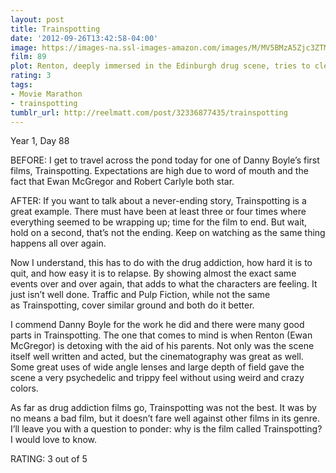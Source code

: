 ```yaml
---
layout: post
title: Trainspotting
date: '2012-09-26T13:42:58-04:00'
image: https://images-na.ssl-images-amazon.com/images/M/MV5BMzA5Zjc3ZTMtMmU5YS00YTMwLWI4MWUtYTU0YTVmNjVmODZhXkEyXkFqcGdeQXVyNjU0OTQ0OTY@._V1_UX182_CR0,0,182,268_AL_.jpg
film: 89
plot: Renton, deeply immersed in the Edinburgh drug scene, tries to clean up and get out, despite the allure of the drugs and influence of friends.
rating: 3
tags:
- Movie Marathon
- trainspotting
tumblr_url: http://reelmatt.com/post/32336877435/trainspotting
---
```


Year 1, Day 88

BEFORE: I get to travel across the pond today for one of Danny Boyle’s first films, Trainspotting. Expectations are high due to word of mouth and the fact that Ewan McGregor and Robert Carlyle both star.

AFTER: If you want to talk about a never-ending story, Trainspotting is a great example. There must have been at least three or four times where everything seemed to be wrapping up; time for the film to end. But wait, hold on a second, that’s not the ending. Keep on watching as the same thing happens all over again.

Now I understand, this has to do with the drug addiction, how hard it is to quit, and how easy it is to relapse. By showing almost the exact same events over and over again, that adds to what the characters are feeling. It just isn’t well done. Traffic and Pulp Fiction, while not the same as Trainspotting, cover similar ground and both do it better.

I commend Danny Boyle for the work he did and there were many good parts in Trainspotting. The one that comes to mind is when Renton (Ewan McGregor) is detoxing with the aid of his parents. Not only was the scene itself well written and acted, but the cinematography was great as well. Some great uses of wide angle lenses and large depth of field gave the scene a very psychedelic and trippy feel without using weird and crazy colors.

As far as drug addiction films go, Trainspotting was not the best. It was by no means a bad film, but it doesn’t fare well against other films in its genre. I’ll leave you with a question to ponder: why is the film called Trainspotting? I would love to know.

RATING: 3 out of 5
